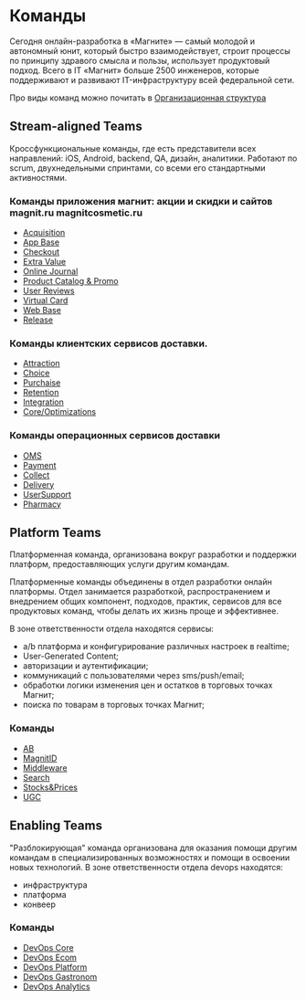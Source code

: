 # Команды

Сегодня онлайн-разработка в «Магните» — самый молодой и автономный юнит, который быстро взаимодействует, строит процессы по принципу здравого смысла и пользы, использует продуктовый подход. Всего в IT «Магнит» больше 2500 инженеров, которые поддерживают и развивают IT-инфраструктуру всей федеральной сети.

Про виды команд можно почитать в [Организационная структура](org_chart.md)

## Stream-aligned Teams

Кроссфункциональные команды, где есть представители всех направлений: iOS, Android, backend, QA, дизайн, аналитики. Работают по scrum, двухнедельными спринтами, со всеми его стандартными активностями.

### Команды приложения магнит: акции и скидки и сайтов magnit.ru magnitcosmetic.ru
* [Acquisition](acquisition.md)
* [App Base](app.md)
* [Checkout](checkout.md)
* [Extra Value](extra_value.md)
* [Online Journal](online_journal.md)
* [Product Catalog & Promo](product_promo.md)
* [User Reviews](user_reviews.md)
* [Virtual Card](virtual_card.md)
* [Web Base](web.md)
* [Release](release.md)

### Команды клиентских сервисов доставки.  
* [Attraction](attraction.md)
* [Choice](choice.md)
* [Purchaise](purchaise.md)
* [Retention](retention.md)
* [Integration](integration.md)
* [Core/Optimizations](optimization.md)

### Команды операционных сервисов доставки
* [OMS](oms.md)
* [Payment](payment.md)
* [Collect](collect.md)
* [Delivery](delivery.md)
* [UserSupport](user_support.md)
* [Pharmacy](pharmacy.md)



## Platform Teams

Платформенная команда, организована вокруг разработки и поддержки платформ, предоставляющих услуги другим командам.

Платформенные команды объединены в отдел разработки онлайн платформы. Отдел занимается разработкой, распространением и внедрением общих компонент, подходов, практик, сервисов для все продуктовых команд, чтобы делать их жизнь проще и эффективнее.

В зоне ответственности отдела находятся сервисы:

* a/b платформа и конфигурирование различных настроек в realtime;
* User-Generated Content;
* авторизации и аутентификации;
* коммуникаций с пользователями через sms/push/email;
* обработки логики изменения цен и остатков в торговых точках Магнит;
* поиска по товарам в торговых точках Магнит;

### Команды

* [AB](ab.md)
* [MagnitID](magnit_id.md)
* [Middleware](middleware.md)
* [Search](search.md)
* [Stocks&Prices](stocks_and_prices.md)
* [UGC](ugc.md)

## Enabling Teams

"Разблокирующая" команда организована для оказания помощи другим командам в специализированных возможностях и помощи в освоении новых технологий. В зоне ответственности отдела devops находятся:

* инфраструктура
* платформа
* конвеер

### Команды

* [DevOps Core](devops_core.md)
* [DevOps Ecom](devops_ecom.md)
* [DevOps Platform](devops_platform.md)
* [DevOps Gastronom](devops_gastronom.md)
* [DevOps Analytics](devops_analytics.md)
